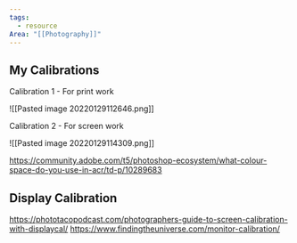 ```yaml
---
tags:
  - resource
Area: "[[Photography]]"
---
```


## My Calibrations

Calibration 1 - For print work

![[Pasted image 20220129112646.png]]

Calibration 2 - For screen work

![[Pasted image 20220129114309.png]]




https://community.adobe.com/t5/photoshop-ecosystem/what-colour-space-do-you-use-in-acr/td-p/10289683


## Display Calibration

https://phototacopodcast.com/photographers-guide-to-screen-calibration-with-displaycal/
https://www.findingtheuniverse.com/monitor-calibration/
